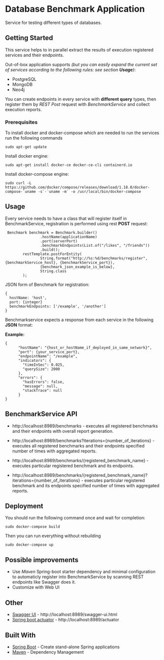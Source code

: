 # Database Benchmark Application

Service for testing different types of databases.

## Getting Started

This service helps to in parallel extract the results of execution registered services and their endpoints.

Out-of-box application supports *(but you can easily expand the current set of services according to the following rules: see section **Usage**)*:

* PostgreSQL
* MongoDB
* Neo4j

You can create endpoints in every service with **different query** types, then register them by *REST Post* request with *BenchmarkService* 
and collect execution reports.

### Prerequisites

To install docker and docker-compose which are needed to run the services run the following commands

```
sudo apt-get update
```
Install docker engine:
```
sudo apt-get install docker-ce docker-ce-cli containerd.io
```
Install docker-compose engine:
```
sudo curl -L https://github.com/docker/compose/releases/download/1.18.0/docker-compose-`uname -s`-`uname -m` -o /usr/local/bin/docker-compose
```
## Usage

Every service needs to have a class that will register itself in BenchmarkService, registration is performed using rest **POST** request:

```
 Benchmark benchmark = Benchmark.builder()
                .hostName(applicationName)
                .port(serverPort)
                .benchmarkEndpoints(List.of("/likes", "/friends"))
                .build();
        restTemplate.postForEntity(
                String.format("http://%s:%d/benchmarks/register", {benchmarkService_host}, {benchmarkService_port}),
                {benchmark_json_example_is_below},
                String.class
        );
```
JSON form of Benchmark for registration:
```
{
  hostName: 'host',
  port: {integer}
  benchmarkEndpoints: ['/example', '/another']
}
```
Benchmarkservice expects a response from each service in the following **JSON** format:  

**Example:**
```
{
      "hostName": "{host_or_hostName_if_deployed_in_same_network}",
      "port": {your_service_port},
      "endpointName": "/example",
      "indicators": {
        "timeInSec": 0.025,
        "querySize": 2000
      },
      "errors": {
        "hasErrors": false,
        "message": null,
        "stackTrace": null
      }
}
```
## BenchmarkService API

* http://localhost:8989/benchmarks - executes all registered benchmarks and their endpoints with overall report generation.

* http://localhost:8989/benchmarks?iterations={number_of_iterations} - executes all registered benchmarks and their endpoints 
specified number of times with aggregated reports.

* http://localhost:8989/benchmarks/{registered_benchmark_name} - executes particular registered benchmark and its endpoints.

* http://localhost:8989/benchmarks/{registered_benchmark_name}?iterations={number_of_iterations} - executes particular registered benchmark and its endpoints 
specified number of times with aggregated reports.

## Deployment

You should run the following command once and wait for completion:
```
sudo docker-compose build
```
Then you can run everything without rebuilding
```
sudo docker-compose up
```

## Possible improvements

* Use *Maven* Spring-boot starter dependency and minimal configuration to automaticly register into BenchmarkService by scanning REST endpoints like Swagger does it.
* Customize with Web UI

## Other

* [Swagger UI](https://swagger.io/) - http://localhost:8989/swagger-ui.html
* [Spring boot actuator](https://www.baeldung.com/spring-boot-actuators) - http://localhost:8989/actuator

## Built With

* [Spring Boot](https://spring.io/projects/spring-boot) - Create stand-alone Spring applications
* [Maven](https://maven.apache.org/) - Dependency Management
